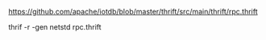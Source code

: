 https://github.com/apache/iotdb/blob/master/thrift/src/main/thrift/rpc.thrift

thrif -r -gen netstd rpc.thrift
